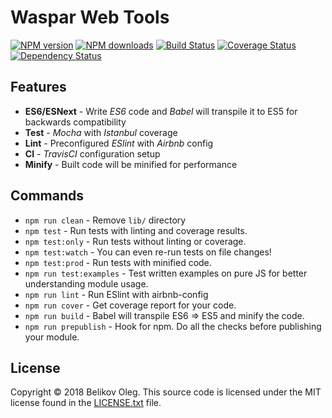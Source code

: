 # Waspar Web Tools

[![NPM version](http://img.shields.io/npm/v/waspar.svg?style=flat-square)](https://www.npmjs.com/package/waspar)
[![NPM downloads](http://img.shields.io/npm/dm/waspar.svg?style=flat-square)](https://www.npmjs.com/package/waspar)
[![Build Status](http://img.shields.io/travis/kriasoft/babel-starter-kit/master.svg?style=flat-square)](https://travis-ci.org/kriasoft/babel-starter-kit)
[![Coverage Status](https://img.shields.io/coveralls/kriasoft/babel-starter-kit.svg?style=flat-square)](https://coveralls.io/github/kriasoft/babel-starter-kit)
[![Dependency Status](http://img.shields.io/david/dev/kriasoft/babel-starter-kit.svg?style=flat-square)](https://david-dm.org/kriasoft/babel-starter-kit#info=devDependencies)

## Features

* **ES6/ESNext** - Write _ES6_ code and _Babel_ will transpile it to ES5 for backwards compatibility
* **Test** - _Mocha_ with _Istanbul_ coverage
* **Lint** - Preconfigured _ESlint_ with _Airbnb_ config
* **CI** - _TravisCI_ configuration setup
* **Minify** - Built code will be minified for performance

## Commands
- `npm run clean` - Remove `lib/` directory
- `npm test` - Run tests with linting and coverage results.
- `npm test:only` - Run tests without linting or coverage.
- `npm test:watch` - You can even re-run tests on file changes!
- `npm test:prod` - Run tests with minified code.
- `npm run test:examples` - Test written examples on pure JS for better understanding module usage.
- `npm run lint` - Run ESlint with airbnb-config
- `npm run cover` - Get coverage report for your code.
- `npm run build` - Babel will transpile ES6 => ES5 and minify the code.
- `npm run prepublish` - Hook for npm. Do all the checks before publishing your module.
## License

Copyright © 2018 Belikov Oleg. This source code is licensed under the MIT license found in
the [LICENSE.txt](https://github.com/waspar/waspar/blob/master/LICENSE.txt) file.